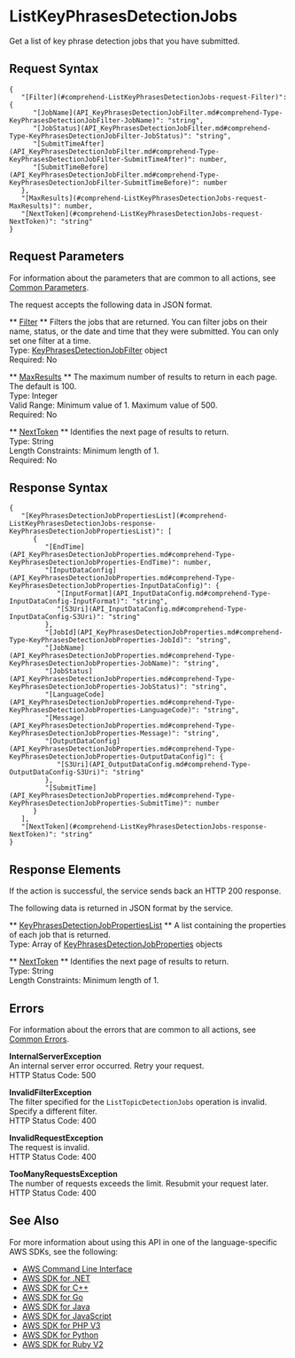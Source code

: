 # ListKeyPhrasesDetectionJobs<a name="API_ListKeyPhrasesDetectionJobs"></a>

Get a list of key phrase detection jobs that you have submitted\.

## Request Syntax<a name="API_ListKeyPhrasesDetectionJobs_RequestSyntax"></a>

```
{
   "[Filter](#comprehend-ListKeyPhrasesDetectionJobs-request-Filter)": { 
      "[JobName](API_KeyPhrasesDetectionJobFilter.md#comprehend-Type-KeyPhrasesDetectionJobFilter-JobName)": "string",
      "[JobStatus](API_KeyPhrasesDetectionJobFilter.md#comprehend-Type-KeyPhrasesDetectionJobFilter-JobStatus)": "string",
      "[SubmitTimeAfter](API_KeyPhrasesDetectionJobFilter.md#comprehend-Type-KeyPhrasesDetectionJobFilter-SubmitTimeAfter)": number,
      "[SubmitTimeBefore](API_KeyPhrasesDetectionJobFilter.md#comprehend-Type-KeyPhrasesDetectionJobFilter-SubmitTimeBefore)": number
   },
   "[MaxResults](#comprehend-ListKeyPhrasesDetectionJobs-request-MaxResults)": number,
   "[NextToken](#comprehend-ListKeyPhrasesDetectionJobs-request-NextToken)": "string"
}
```

## Request Parameters<a name="API_ListKeyPhrasesDetectionJobs_RequestParameters"></a>

For information about the parameters that are common to all actions, see [Common Parameters](CommonParameters.md)\.

The request accepts the following data in JSON format\.

 ** [Filter](#API_ListKeyPhrasesDetectionJobs_RequestSyntax) **   <a name="comprehend-ListKeyPhrasesDetectionJobs-request-Filter"></a>
Filters the jobs that are returned\. You can filter jobs on their name, status, or the date and time that they were submitted\. You can only set one filter at a time\.  
Type: [KeyPhrasesDetectionJobFilter](API_KeyPhrasesDetectionJobFilter.md) object  
Required: No

 ** [MaxResults](#API_ListKeyPhrasesDetectionJobs_RequestSyntax) **   <a name="comprehend-ListKeyPhrasesDetectionJobs-request-MaxResults"></a>
The maximum number of results to return in each page\. The default is 100\.  
Type: Integer  
Valid Range: Minimum value of 1\. Maximum value of 500\.  
Required: No

 ** [NextToken](#API_ListKeyPhrasesDetectionJobs_RequestSyntax) **   <a name="comprehend-ListKeyPhrasesDetectionJobs-request-NextToken"></a>
Identifies the next page of results to return\.  
Type: String  
Length Constraints: Minimum length of 1\.  
Required: No

## Response Syntax<a name="API_ListKeyPhrasesDetectionJobs_ResponseSyntax"></a>

```
{
   "[KeyPhrasesDetectionJobPropertiesList](#comprehend-ListKeyPhrasesDetectionJobs-response-KeyPhrasesDetectionJobPropertiesList)": [ 
      { 
         "[EndTime](API_KeyPhrasesDetectionJobProperties.md#comprehend-Type-KeyPhrasesDetectionJobProperties-EndTime)": number,
         "[InputDataConfig](API_KeyPhrasesDetectionJobProperties.md#comprehend-Type-KeyPhrasesDetectionJobProperties-InputDataConfig)": { 
            "[InputFormat](API_InputDataConfig.md#comprehend-Type-InputDataConfig-InputFormat)": "string",
            "[S3Uri](API_InputDataConfig.md#comprehend-Type-InputDataConfig-S3Uri)": "string"
         },
         "[JobId](API_KeyPhrasesDetectionJobProperties.md#comprehend-Type-KeyPhrasesDetectionJobProperties-JobId)": "string",
         "[JobName](API_KeyPhrasesDetectionJobProperties.md#comprehend-Type-KeyPhrasesDetectionJobProperties-JobName)": "string",
         "[JobStatus](API_KeyPhrasesDetectionJobProperties.md#comprehend-Type-KeyPhrasesDetectionJobProperties-JobStatus)": "string",
         "[LanguageCode](API_KeyPhrasesDetectionJobProperties.md#comprehend-Type-KeyPhrasesDetectionJobProperties-LanguageCode)": "string",
         "[Message](API_KeyPhrasesDetectionJobProperties.md#comprehend-Type-KeyPhrasesDetectionJobProperties-Message)": "string",
         "[OutputDataConfig](API_KeyPhrasesDetectionJobProperties.md#comprehend-Type-KeyPhrasesDetectionJobProperties-OutputDataConfig)": { 
            "[S3Uri](API_OutputDataConfig.md#comprehend-Type-OutputDataConfig-S3Uri)": "string"
         },
         "[SubmitTime](API_KeyPhrasesDetectionJobProperties.md#comprehend-Type-KeyPhrasesDetectionJobProperties-SubmitTime)": number
      }
   ],
   "[NextToken](#comprehend-ListKeyPhrasesDetectionJobs-response-NextToken)": "string"
}
```

## Response Elements<a name="API_ListKeyPhrasesDetectionJobs_ResponseElements"></a>

If the action is successful, the service sends back an HTTP 200 response\.

The following data is returned in JSON format by the service\.

 ** [KeyPhrasesDetectionJobPropertiesList](#API_ListKeyPhrasesDetectionJobs_ResponseSyntax) **   <a name="comprehend-ListKeyPhrasesDetectionJobs-response-KeyPhrasesDetectionJobPropertiesList"></a>
A list containing the properties of each job that is returned\.  
Type: Array of [KeyPhrasesDetectionJobProperties](API_KeyPhrasesDetectionJobProperties.md) objects

 ** [NextToken](#API_ListKeyPhrasesDetectionJobs_ResponseSyntax) **   <a name="comprehend-ListKeyPhrasesDetectionJobs-response-NextToken"></a>
Identifies the next page of results to return\.  
Type: String  
Length Constraints: Minimum length of 1\.

## Errors<a name="API_ListKeyPhrasesDetectionJobs_Errors"></a>

For information about the errors that are common to all actions, see [Common Errors](CommonErrors.md)\.

 **InternalServerException**   
An internal server error occurred\. Retry your request\.  
HTTP Status Code: 500

 **InvalidFilterException**   
The filter specified for the `ListTopicDetectionJobs` operation is invalid\. Specify a different filter\.  
HTTP Status Code: 400

 **InvalidRequestException**   
The request is invalid\.  
HTTP Status Code: 400

 **TooManyRequestsException**   
The number of requests exceeds the limit\. Resubmit your request later\.  
HTTP Status Code: 400

## See Also<a name="API_ListKeyPhrasesDetectionJobs_SeeAlso"></a>

For more information about using this API in one of the language\-specific AWS SDKs, see the following:
+  [AWS Command Line Interface](https://docs.aws.amazon.com/goto/aws-cli/comprehend-2017-11-27/ListKeyPhrasesDetectionJobs) 
+  [AWS SDK for \.NET](https://docs.aws.amazon.com/goto/DotNetSDKV3/comprehend-2017-11-27/ListKeyPhrasesDetectionJobs) 
+  [AWS SDK for C\+\+](https://docs.aws.amazon.com/goto/SdkForCpp/comprehend-2017-11-27/ListKeyPhrasesDetectionJobs) 
+  [AWS SDK for Go](https://docs.aws.amazon.com/goto/SdkForGoV1/comprehend-2017-11-27/ListKeyPhrasesDetectionJobs) 
+  [AWS SDK for Java](https://docs.aws.amazon.com/goto/SdkForJava/comprehend-2017-11-27/ListKeyPhrasesDetectionJobs) 
+  [AWS SDK for JavaScript](https://docs.aws.amazon.com/goto/AWSJavaScriptSDK/comprehend-2017-11-27/ListKeyPhrasesDetectionJobs) 
+  [AWS SDK for PHP V3](https://docs.aws.amazon.com/goto/SdkForPHPV3/comprehend-2017-11-27/ListKeyPhrasesDetectionJobs) 
+  [AWS SDK for Python](https://docs.aws.amazon.com/goto/boto3/comprehend-2017-11-27/ListKeyPhrasesDetectionJobs) 
+  [AWS SDK for Ruby V2](https://docs.aws.amazon.com/goto/SdkForRubyV2/comprehend-2017-11-27/ListKeyPhrasesDetectionJobs) 